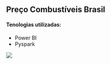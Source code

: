 ## Preço Combustíveis Brasil

#### Tenologias utilizadas:

* Power BI
* Pyspark

<img src =  "C:\Users\mathe\OneDrive\Área de Trabalho\Dashboards Portfólio\Imagem pbi preço combustíveis Brasil.PNG" >

